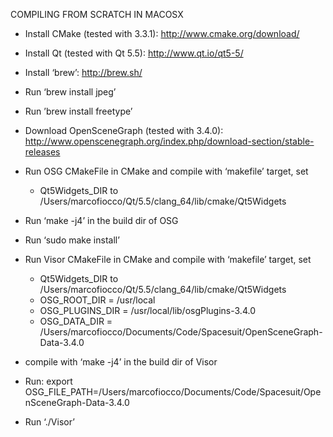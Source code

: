 COMPILING FROM SCRATCH IN MACOSX

- Install CMake (tested with 3.3.1): http://www.cmake.org/download/

- Install Qt (tested with Qt 5.5): http://www.qt.io/qt5-5/

- Install ‘brew’: http://brew.sh/

- Run ‘brew install jpeg’

- Run ’brew install freetype’

- Download OpenSceneGraph (tested with 3.4.0): http://www.openscenegraph.org/index.php/download-section/stable-releases

- Run OSG CMakeFile in CMake and compile with ‘makefile’ target, set
	- Qt5Widgets_DIR to /Users/marcofiocco/Qt/5.5/clang_64/lib/cmake/Qt5Widgets

- Run ‘make -j4’ in the build dir of OSG

- Run ‘sudo make install’

- Run Visor CMakeFile in CMake and compile with ‘makefile’ target, set
	- Qt5Widgets_DIR to /Users/marcofiocco/Qt/5.5/clang_64/lib/cmake/Qt5Widgets
	- OSG_ROOT_DIR = /usr/local
	- OSG_PLUGINS_DIR = /usr/local/lib/osgPlugins-3.4.0
	- OSG_DATA_DIR = /Users/marcofiocco/Documents/Code/Spacesuit/OpenSceneGraph-Data-3.4.0

- compile with ‘make -j4’ in the build dir of Visor

- Run:
export OSG_FILE_PATH=/Users/marcofiocco/Documents/Code/Spacesuit/OpenSceneGraph-Data-3.4.0 

- Run ‘./Visor’
